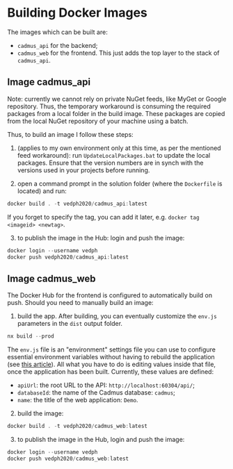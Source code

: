 # Building Docker Images

The images which can be built are:

- `cadmus_api` for the backend;
- `cadmus_web` for the frontend. This just adds the top layer to the stack of `cadmus_api`.

## Image cadmus_api

Note: currently we cannot rely on private NuGet feeds, like MyGet or Google repository. Thus, the temporary workaround is consuming the required packages from a local folder in the build image. These packages are copied from the local NuGet repository of your machine using a batch.

Thus, to build an image I follow these steps:

1. (applies to my own environment only at this time, as per the mentioned feed workaround): run `UpdateLocalPackages.bat` to update the local packages. Ensure that the version numbers are in synch with the versions used in your projects before running.

2. open a command prompt in the solution folder (where the `Dockerfile` is located) and run:

```ps1
docker build . -t vedph2020/cadmus_api:latest
```

If you forget to specify the tag, you can add it later, e.g. `docker tag <imageid> <newtag>`.

3. to publish the image in the Hub: login and push the image:

```ps1
docker login --username vedph
docker push vedph2020/cadmus_api:latest
```

## Image cadmus_web

The Docker Hub for the frontend is configured to automatically build on push. Should you need to manually build an image:

1. build the app. After building, you can eventually customize the `env.js` parameters in the `dist` output folder.

```ps1
nx build --prod
```

The `env.js` file is an "environment" settings file you can use to configure essential environment variables without having to rebuild the application (see [this article](https://www.jvandemo.com/how-to-use-environment-variables-to-configure-your-angular-application-without-a-rebuild/)). All what you have to do is editing values inside that file, once the application has been built. Currently, these values are defined:

- `apiUrl`: the root URL to the API: `http://localhost:60304/api/`;
- `databaseId`: the name of the Cadmus database: `cadmus`;
- `name`: the title of the web application: `Demo`.

2. build the image:

```ps1
docker build . -t vedph2020/cadmus_web:latest
```

3. to publish the image in the Hub, login and push the image:

```ps1
docker login --username vedph
docker push vedph2020/cadmus_web:latest
```
